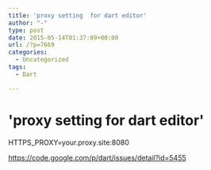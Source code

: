 ```yaml
---
title: 'proxy setting  for dart editor'
author: "-"
type: post
date: 2015-05-14T01:37:09+00:00
url: /?p=7669
categories:
  - Uncategorized
tags:
  - Dart

---
```

# 'proxy setting  for dart editor'
HTTPS_PROXY=your.proxy.site:8080


https://code.google.com/p/dart/issues/detail?id=5455